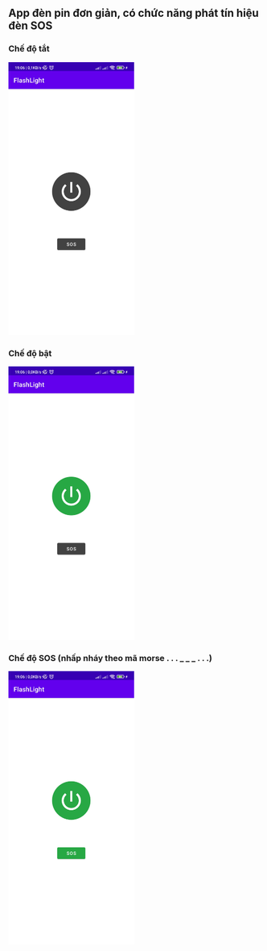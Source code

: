## App đèn pin đơn giản, có chức năng phát tín hiệu đèn SOS
### Chế độ tắt
<img src="screenshot/sc0.jpg" width="250px"> <br />
### Chế độ bật
<img src="screenshot/sc1.jpg" width="250px"> <br />
### Chế độ SOS (nhấp nháy theo mã morse . . . _ _ _ . . .)
<img src="screenshot/sc2.jpg" width="250px">
